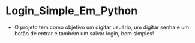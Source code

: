 # Login_Simple_Em_Python


* O projeto tem como objetivo um digitar usuário, um digitar senha e um botão de entrar
e também um salvar login, bem simples!
